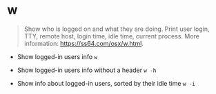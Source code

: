 # w
> Show who is logged on and what they are doing.
> Print user login, TTY, remote host, login time, idle time, current process.
> More information: <https://ss64.com/osx/w.html>.

- Show logged-in users info
`w`

- Show logged-in users info without a header
`w -h`

- Show info about logged-in users, sorted by their idle time
`w -i`
